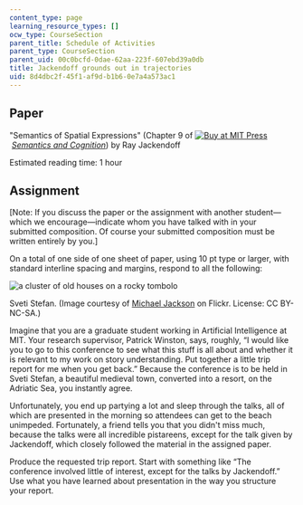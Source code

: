 ```yaml
---
content_type: page
learning_resource_types: []
ocw_type: CourseSection
parent_title: Schedule of Activities
parent_type: CourseSection
parent_uid: 00c0bcfd-0dae-62aa-223f-607ebd39a0db
title: Jackendoff grounds out in trajectories
uid: 8d4dbc2f-45f1-af9d-b1b6-0e7a4a573ac1
---
```


Paper
-----

"Semantics of Spatial Expressions" (Chapter 9 of [![Buy at MIT Press](/images/mp_logo.gif)](https://mitpress.mit.edu/9780262600132)  _[Semantics and Cognition](https://mitpress.mit.edu/books/semantics-and-cognition)_) by Ray Jackendoff

Estimated reading time: 1 hour

Assignment
----------

\[Note: If you discuss the paper or the assignment with another student—which we encourage—indicate whom you have talked with in your submitted composition. Of course your submitted composition must be written entirely by you.\]

On a total of one side of one sheet of paper, using 10 pt type or larger, with standard interline spacing and margins, respond to all the following:

![a cluster of old houses on a rocky tombolo](/courses/electrical-engineering-and-computer-science/6-803-the-human-intelligence-enterprise-spring-2019/schedule-of-activities/jackendoff-grounds-out-in-trajectories/6-803s19-sveti-stefan.jpg)

Sveti Stefan. (Image courtesy of [Michael Jackson](https://www.flickr.com/photos/128134748@N04/15804431195/) on Flickr. License: CC BY-NC-SA.)

Imagine that you are a graduate student working in Artificial Intelligence at MIT. Your research supervisor, Patrick Winston, says, roughly, “I would like you to go to this conference to see what this stuff is all about and whether it is relevant to my work on story understanding. Put together a little trip report for me when you get back.” Because the conference is to be held in Sveti Stefan, a beautiful medieval town, converted into a resort, on the Adriatic Sea, you instantly agree.

Unfortunately, you end up partying a lot and sleep through the talks, all of which are presented in the morning so attendees can get to the beach unimpeded. Fortunately, a friend tells you that you didn't miss much, because the talks were all incredible pistareens, except for the talk given by Jackendoff, which closely followed the material in the assigned paper.

Produce the requested trip report. Start with something like “The conference involved little of interest, except for the talks by Jackendoff.” Use what you have learned about presentation in the way you structure your report.